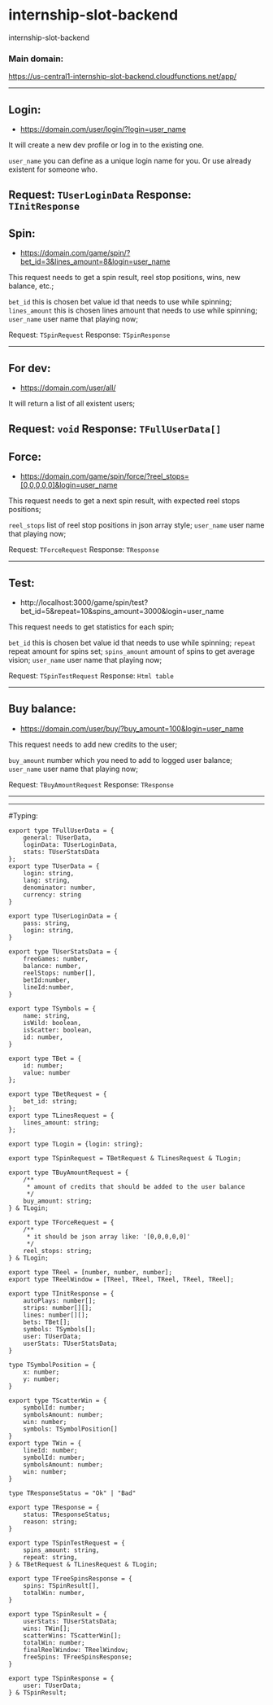 # internship-slot-backend
internship-slot-backend

### Main domain:
https://us-central1-internship-slot-backend.cloudfunctions.net/app/

---

## Login:
* https://domain.com/user/login/?login=user_name

It will create a new dev profile or log in to the existing one.

`user_name` you can define as a unique login name for you. Or use already existent for someone who.

Request: `TUserLoginData`
Response: `TInitResponse`
---
## Spin:
* https://domain.com/game/spin/?bet_id=3&lines_amount=8&login=user_name

This request needs to get a spin result, reel stop positions, wins, new balance, etc.;

`bet_id` this is chosen bet value id that needs to use while spinning;
`lines_amount` this is chosen lines amount that needs to use while spinning;
`user_name` user name that playing now;

Request: `TSpinRequest`
Response: `TSpinResponse`

---
## For dev:
* https://domain.com/user/all/

It will return a list of all existent users;

Request: `void`
Response: `TFullUserData[]`
 ---
## Force:
* https://domain.com/game/spin/force/?reel_stops=[0,0,0,0,0]&login=user_name

This request needs to get a next spin result, with expected reel stops positions;

`reel_stops` list of reel stop positions in json array style;
`user_name` user name that playing now;

Request: `TForceRequest`
Response: `TResponse`

---
## Test:
* http://localhost:3000/game/spin/test?bet_id=5&repeat=10&spins_amount=3000&login=user_name

This request needs to get statistics for each spin;

`bet_id` this is chosen bet value id that needs to use while spinning;
`repeat` repeat amount for spins set;
`spins_amount` amount of spins to get average vision;
`user_name` user name that playing now;

Request: `TSpinTestRequest`
Response: `Html table`

---

## Buy balance:
* https://domain.com/user/buy/?buy_amount=100&login=user_name

This request needs to add new credits to the user;

`buy_amount` number which you need to add to logged user balance;
`user_name` user name that playing now;

Request: `TBuyAmountRequest`
Response: `TResponse`

---
---

#Typing:

```
export type TFullUserData = {
    general: TUserData,
    loginData: TUserLoginData,
    stats: TUserStatsData
};
export type TUserData = {
    login: string,
    lang: string,
    denominator: number,
    currency: string
}

export type TUserLoginData = {
    pass: string,
    login: string,
}

export type TUserStatsData = {
    freeGames: number,
    balance: number,
    reelStops: number[],
    betId:number,
    lineId:number,
}

export type TSymbols = {
    name: string,
    isWild: boolean,
    isScatter: boolean,
    id: number,
}

export type TBet = {
    id: number;
    value: number
};

export type TBetRequest = {
    bet_id: string;
};
export type TLinesRequest = {
    lines_amount: string;
};

export type TLogin = {login: string};

export type TSpinRequest = TBetRequest & TLinesRequest & TLogin;

export type TBuyAmountRequest = {
    /**
     * amount of credits that should be added to the user balance
     */
    buy_amount: string;
} & TLogin;

export type TForceRequest = {
    /**
     * it should be json array like: '[0,0,0,0,0]'
     */
    reel_stops: string;
} & TLogin;

export type TReel = [number, number, number];
export type TReelWindow = [TReel, TReel, TReel, TReel, TReel];

export type TInitResponse = {
    autoPlays: number[];
    strips: number[][];
    lines: number[][];
    bets: TBet[];
    symbols: TSymbols[];
    user: TUserData;
    userStats: TUserStatsData;
}

type TSymbolPosition = {
    x: number;
    y: number;
}

export type TScatterWin = {
    symbolId: number;
    symbolsAmount: number;
    win: number;
    symbols: TSymbolPosition[]
}
export type TWin = {
    lineId: number;
    symbolId: number;
    symbolsAmount: number;
    win: number;
}

type TResponseStatus = "Ok" | "Bad"

export type TResponse = {
    status: TResponseStatus;
    reason: string;
}

export type TSpinTestRequest = {
    spins_amount: string,
    repeat: string,
} & TBetRequest & TLinesRequest & TLogin;

export type TFreeSpinsResponse = {
    spins: TSpinResult[],
    totalWin: number,
}

export type TSpinResult = {
    userStats: TUserStatsData;
    wins: TWin[];
    scatterWins: TScatterWin[];
    totalWin: number;
    finalReelWindow: TReelWindow;
    freeSpins: TFreeSpinsResponse;
}

export type TSpinResponse = {
    user: TUserData;
} & TSpinResult;


```
